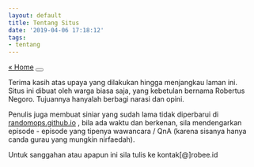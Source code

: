 ```yaml
---
layout: default
title: Tentang Situs
date: '2019-04-06 17:18:12'
tags:
- tentang
---
```


<section class="post">
  <div class="flex-row-between">
      <a href="{{ site.url }}{{ site.baseurl }}/">« Home</a>
    <button title="Change theme" id="theme-toggle" onclick="modeSwitcher()">
      <div></div>
    </button>
  </div>
</section>

Terima kasih atas upaya yang dilakukan hingga menjangkau laman ini.   
Situs ini dibuat oleh warga biasa saja, yang kebetulan bernama Robertus Negoro. Tujuannya hanyalah berbagi narasi dan opini.

Penulis juga membuat siniar yang sudah lama tidak diperbarui di [randomops.github.io](https://randomops.github.io) , bila ada waktu dan berkenan, sila mendengarkan episode - episode yang tipenya wawancara / QnA (karena sisanya hanya canda gurau yang mungkin nirfaedah).

Untuk sanggahan atau apapun ini sila tulis ke kontak[@]robee.id

<section>
  <nav class="post-nav" /nav>
</section>
